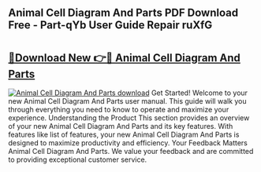 ## Animal Cell Diagram And Parts PDF Download Free - Part-qYb User Guide Repair ruXfG

# <h2><a href="http://dfls57.blite.top/?on=Animal+Cell+Diagram+And+Parts">🔗Download New 👉🔴 Animal Cell Diagram And Parts</a></h2>

[![Animal Cell Diagram And Parts download](https://i.imgur.com/lujVjoI.png)](http://dfls57.blite.top/?on=Animal+Cell+Diagram+And+Parts)
Get Started! Welcome to your new Animal Cell Diagram And Parts user manual. This guide will walk you through everything you need to know to operate and maximize your experience. Understanding the Product This section provides an overview of your new Animal Cell Diagram And Parts and its key features. With features like list of features, your new Animal Cell Diagram And Parts is designed to maximize productivity and efficiency. Your Feedback Matters Animal Cell Diagram And Parts. We value your feedback and are committed to providing exceptional customer service.
